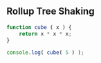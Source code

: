 ##  Rollup Tree Shaking

```js
function cube ( x ) {
	return x * x * x;
}

console.log( cube( 5 ) ); 
```
